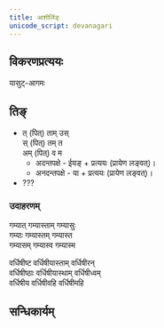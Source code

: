 ```yaml
---
title: आशीर्लिङ्
unicode_script: devanagari
---
```


<div class="js_include" url="../angAni/dhAtuvivekaH.md"  newLevelForH1="1" includeTitle="true"> </div>

<div class="js_include" url="../angAni/vivaxA-kalanam.md"  newLevelForH1="1" includeTitle="true"> </div>

## विकरणप्रत्ययः
यासुट्-आगमः

<div class="js_include" url="../angAni/sArvadhAtuka-saMjJNA.md"  newLevelForH1="1" includeTitle="true"> </div>

## तिङ्
- त् (पित्) ताम् उस्  
स् (पित्) तम् त  
अम् (पित्) व म
  - अदन्तपक्षे - ईयङ् + प्रत्ययः (प्रायेण लङ्वत्)।
  - अनदन्तपक्षे - या + प्रत्ययः (प्रायेण लङ्वत्)।
- ???

### उदाहरणम्
 गम्यात् गम्यास्ताम् गम्यासुः  
 गम्याः गम्यास्तम् गम्यास्त  
 गम्यासम् गम्यास्व गम्यास्म

 वर्धिषीष्ट वर्धिषीयास्ताम् वर्धिषीरन्  
 वर्धिषीष्ठाः वर्धिषीयास्थाम् वर्धिषीध्वम्  
 वर्धिषीय वर्धिषीवहि वर्धिषीमहि

<div class="js_include" url="../angAni/sArvadhAtuka-kAryANi.md"  newLevelForH1="1" includeTitle="true"> </div>


## सन्धिकार्यम्

